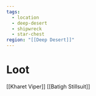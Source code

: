 ```yaml
---
tags:
  - location
  - deep-desert
  - shipwreck
  - star-chest
region: "[[Deep Desert]]"
---
```

# Loot
[[Kharet Viper]]
[[Batigh Stillsuit]]
